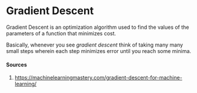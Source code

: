 # Gradient Descent

Gradient Descent is an optimization algorithm used to find the values of the parameters of a function that minimizes cost.

Basically, whenever you see *gradient descent* think of taking many many small steps wherein each step minimizes error until you reach some minima.

#### Sources
1. https://machinelearningmastery.com/gradient-descent-for-machine-learning/
